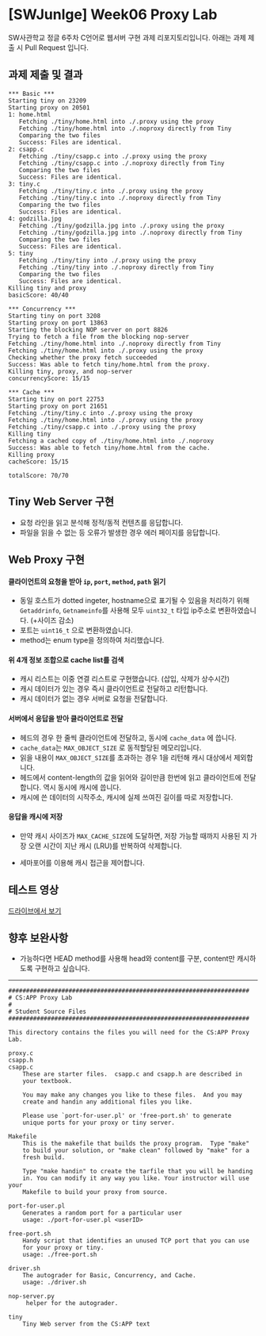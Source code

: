 # [SWJunlge] Week06 Proxy Lab
SW사관학교 정글 6주차 C언어로 웹서버 구현 과제 리포지토리입니다. 아래는 과제 제출 시 Pull Request 입니다.

## 과제 제출 및 결과
```shell
*** Basic ***
Starting tiny on 23209
Starting proxy on 20501
1: home.html
   Fetching ./tiny/home.html into ./.proxy using the proxy
   Fetching ./tiny/home.html into ./.noproxy directly from Tiny
   Comparing the two files
   Success: Files are identical.
2: csapp.c
   Fetching ./tiny/csapp.c into ./.proxy using the proxy
   Fetching ./tiny/csapp.c into ./.noproxy directly from Tiny
   Comparing the two files
   Success: Files are identical.
3: tiny.c
   Fetching ./tiny/tiny.c into ./.proxy using the proxy
   Fetching ./tiny/tiny.c into ./.noproxy directly from Tiny
   Comparing the two files
   Success: Files are identical.
4: godzilla.jpg
   Fetching ./tiny/godzilla.jpg into ./.proxy using the proxy
   Fetching ./tiny/godzilla.jpg into ./.noproxy directly from Tiny
   Comparing the two files
   Success: Files are identical.
5: tiny
   Fetching ./tiny/tiny into ./.proxy using the proxy
   Fetching ./tiny/tiny into ./.noproxy directly from Tiny
   Comparing the two files
   Success: Files are identical.
Killing tiny and proxy
basicScore: 40/40

*** Concurrency ***
Starting tiny on port 3208
Starting proxy on port 13863
Starting the blocking NOP server on port 8826
Trying to fetch a file from the blocking nop-server
Fetching ./tiny/home.html into ./.noproxy directly from Tiny
Fetching ./tiny/home.html into ./.proxy using the proxy
Checking whether the proxy fetch succeeded
Success: Was able to fetch tiny/home.html from the proxy.
Killing tiny, proxy, and nop-server
concurrencyScore: 15/15

*** Cache ***
Starting tiny on port 22753
Starting proxy on port 21651
Fetching ./tiny/tiny.c into ./.proxy using the proxy
Fetching ./tiny/home.html into ./.proxy using the proxy
Fetching ./tiny/csapp.c into ./.proxy using the proxy
Killing tiny
Fetching a cached copy of ./tiny/home.html into ./.noproxy
Success: Was able to fetch tiny/home.html from the cache.
Killing proxy
cacheScore: 15/15

totalScore: 70/70
```
## Tiny Web Server 구현
* 요청 라인을 읽고 분석해 정적/동적 컨텐츠를 응답합니다.
* 파일을 읽을 수 없는 등 오류가 발생한 경우 에러 페이지를 응답합니다.

## Web Proxy 구현
#### 클라이언트의 요청을 받아 `ip`, `port`, `method`, `path` 읽기
- 동일 호스트가 dotted ingeter, hostname으로 표기될 수 있음을 처리하기 위해 `Getaddrinfo`, `Getnameinfo`를 사용해 모두 `uint32_t` 타입 ip주소로 변환하였습니다. (+사이즈 감소)
- 포트는 `uint16_t` 으로 변환하였습니다.
- method는 enum type을 정의하여 처리했습니다.
####  위 4개 정보 조합으로 cache list를 검색
- 캐시 리스트는 이중 연결 리스트로 구현했습니다. (삽입, 삭제가 상수시간)
- 캐시 데이터가 있는 경우 즉시 클라이언트로 전달하고 리턴합니다.
- 캐시 데이터가 없는 경우 서버로 요청을 전달합니다.
####  서버에서 응답을 받아 클라이언트로 전달
- 헤드의 경우 한 줄씩 클라이언트에 전달하고, 동시에 `cache_data` 에 씁니다.
- `cache_data`는 `MAX_OBJECT_SIZE` 로 동적할당된 메모리입니다.
- 읽을 내용이 `MAX_OBJECT_SIZE`를 초과하는 경우 1을 리턴해 캐시 대상에서 제외합니다.
- 헤드에서 content-length의 값을 읽어와 길이만큼 한번에 읽고 클라이언트에 전달합니다. 역시 동시에 캐시에 씁니다.
- 캐시에 쓴 데이터의 시작주소, 캐시에 실제 쓰여진 길이를 따로 저장합니다.
####  응답을 캐시에 저장
- 만약 캐시 사이즈가 `MAX_CACHE_SIZE`에 도달하면, 저장 가능할 때까지 사용된 지 가장 오랜 시간이 지난 캐시 (LRU)를 반복하여 삭제합니다.
* 세마포어를 이용해 캐시 접근을 제어합니다.

## 테스트 영상
[드라이브에서 보기](https://drive.google.com/file/d/1HHiAiBIeXjLy8yuZi9HmGv_FwDZHbZsM/view?usp=sharing) 

## 향후 보완사항
* 가능하다면 HEAD method를 사용해 head와 content를 구분, content만 캐시하도록 구현하고 싶습니다.

---

```
####################################################################
# CS:APP Proxy Lab
#
# Student Source Files
####################################################################

This directory contains the files you will need for the CS:APP Proxy
Lab.

proxy.c
csapp.h
csapp.c
    These are starter files.  csapp.c and csapp.h are described in
    your textbook. 

    You may make any changes you like to these files.  And you may
    create and handin any additional files you like.

    Please use `port-for-user.pl' or 'free-port.sh' to generate
    unique ports for your proxy or tiny server. 

Makefile
    This is the makefile that builds the proxy program.  Type "make"
    to build your solution, or "make clean" followed by "make" for a
    fresh build. 

    Type "make handin" to create the tarfile that you will be handing
    in. You can modify it any way you like. Your instructor will use your
    Makefile to build your proxy from source.

port-for-user.pl
    Generates a random port for a particular user
    usage: ./port-for-user.pl <userID>

free-port.sh
    Handy script that identifies an unused TCP port that you can use
    for your proxy or tiny. 
    usage: ./free-port.sh

driver.sh
    The autograder for Basic, Concurrency, and Cache.        
    usage: ./driver.sh

nop-server.py
     helper for the autograder.         

tiny
    Tiny Web server from the CS:APP text
```
